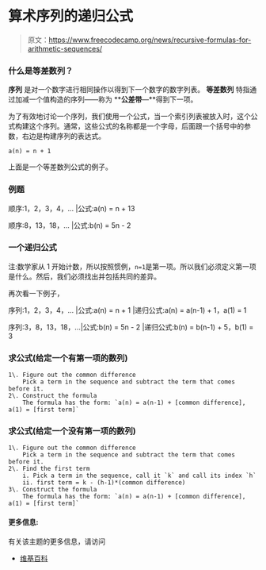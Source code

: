 # 算术序列的递归公式

> 原文：<https://www.freecodecamp.org/news/recursive-formulas-for-arithmetic-sequences/>

### **什么是等差数列？**

****序列**** 是对一个数字进行相同操作以得到下一个数字的数字列表。 ****等差数列**** 特指通过加减一个值构造的序列——称为 ****公差带**—**得到下一项。

为了有效地讨论一个序列，我们使用一个公式，当一个索引列表被放入时，这个公式构建这个序列。通常，这些公式的名称都是一个字母，后面跟一个括号中的参数，右边是构建序列的表达式。

`a(n) = n + 1`

上面是一个等差数列公式的例子。

### **例题**

顺序:1，2，3，4，… |公式:a(n) = n + 13

顺序:8，13，18，… |公式:b(n) = 5n - 2

### **一个递归公式**

注:数学家从 1 开始计数，所以按照惯例，`n=1`是第一项。所以我们必须定义第一项是什么。然后，我们必须找出并包括共同的差异。

再次看一下例子，

序列:1，2，3，4，… |公式:a(n) = n + 1 |递归公式:a(n) = a(n-1) + 1，a(1) = 1

序列:3，8，13，18，…|公式:b(n) = 5n - 2 |递归公式:b(n) = b(n-1) + 5，b(1) = 3

### **求公式(给定一个有第一项的数列)**

```
1\. Figure out the common difference
    Pick a term in the sequence and subtract the term that comes before it.         
2\. Construct the formula
    The formula has the form: `a(n) = a(n-1) + [common difference], a(1) = [first term]`
```

### **求公式(给定一个没有第一项的数列)**

```
1\. Figure out the common difference
    Pick a term in the sequence and subtract the term that comes before it. 
2\. Find the first term
    i. Pick a term in the sequence, call it `k` and call its index `h`
    ii. first term = k - (h-1)*(common difference)
3\. Construct the formula
    The formula has the form: `a(n) = a(n-1) + [common difference], a(1) = [first term]` 
```

#### **更多信息:**

有关该主题的更多信息，请访问

*   [维基百科](https://en.wikipedia.org/wiki/Arithmetic_progression)